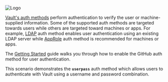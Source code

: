 <img src="https://s3-us-west-1.amazonaws.com/education-yh/Vault_Icon_FullColor.png" alt="Logo"/>

[Vault's auth methods](https://www.vaultproject.io/docs/concepts/auth.html) perform authentication to verify the user or machine-supplied information. Some of the supported auth methods are targeted towards users while others are targeted toward machines or apps. For example, [LDAP](https://www.vaultproject.io/docs/auth/ldap.html) auth method enables user authentication using an existing LDAP server while [AppRole](https://www.vaultproject.io/docs/auth/approle.html) auth method is recommended for machines or apps.

The [Getting Started](https://learn.hashicorp.com/vault/) guide walks you through how to enable the GitHub auth method for user authentication.

This scenario demonstrates the **`userpass`** auth method which allows users to authenticate with Vault using a username and password combination.
